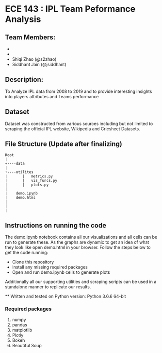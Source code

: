 # ECE 143 : IPL Team Peformance Analysis

## Team Members:
- <Add Name Here>
- <Add Name Here>
- Shiqi Zhao (@s2zhao)
- Siddhant Jain (@jsiddhant)

## Description:
To Analyze IPL data from 2008 to 2019 and to provide interesting insights into players attributes and Teams performance

## Dataset 

Dataset was constructed from various sources including but not limited to scraping the official IPL website, Wikipedia
and Cricsheet Datasets. 


## File Structure (Update after finalizing)

```
Root
|
+----data
|
+----utilites
|       |   metrics.py
|       |   vis_funcs.py
|       |   plots.py
|
|    demo.ipynb
|    demo.html
|    
|    
|    
```

## Instructions on running the code
The demo.ipynb notebook contains all our visualizations and all cells can be run to generate these. As the graphs are dynamic to get an idea of what they look like open demo.html in your browser. Follow the steps below to get the code running:

* Clone this repository
* Install any missing required packages
* Open and run demo.ipynb cells to generate plots

Additionally all our supporting utilities and scraping scripts can be used in a standalone manner to replicate our results. 

** Written and tested on Python version: Python 3.6.6 64-bit

### Required packages

1. numpy
2. pandas
3. matplotlib
4. Plotly
5. Bokeh
6. Beautiful Soup
